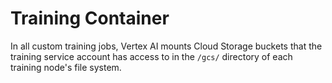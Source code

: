 # Training Container

In all custom training jobs, Vertex AI mounts Cloud Storage buckets that the training service account has access to in the `/gcs/` directory of each training node's file system.